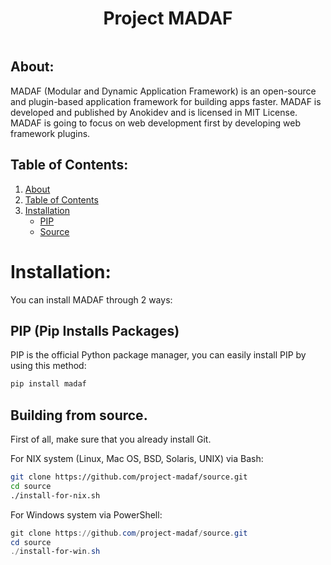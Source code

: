 <div align="center" style="display : flex; justify-content : center;">
  <h1>Project MADAF</h1>
</div>

## About: <a id="about"></a>

MADAF (Modular and Dynamic Application Framework) is an open-source and plugin-based application framework for building apps faster. MADAF is developed and published by Anokidev and is licensed in MIT License. MADAF is going to focus on web development first by developing web framework plugins.

## Table of Contents: <a id="contents"></a>

1. [About](#about)
2. [Table of Contents](#contents)
3. [Installation](#installation)
   - [PIP](#pip)
   - [Source](#source)

# Installation: <a id="installation"></a>

You can install MADAF through 2 ways:

## PIP (Pip Installs Packages) <a id="pip"></a>

PIP is the official Python package manager, you can easily install PIP by using this method:

```bash
pip install madaf
```

## Building from source. <a id="source"></a>

First of all, make sure that you already install Git.

For NIX system (Linux, Mac OS, BSD, Solaris, UNIX) via Bash:

```bash
git clone https://github.com/project-madaf/source.git
cd source
./install-for-nix.sh
```

For Windows system via PowerShell:

```powershell
git clone https://github.com/project-madaf/source.git
cd source
./install-for-win.sh
```
